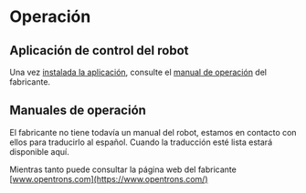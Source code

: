 # Operación

## Aplicación de control del robot

Una vez [instalada la aplicación](/software/control.md), consulte
el [manual de operación](https://support.opentrons.com/en/articles/2687586-get-started-connect-to-your-ot-2-over-usb) del fabricante.

## Manuales de operación

El fabricante no tiene todavía un manual del robot, estamos en contacto
con ellos para traducirlo al español. Cuando la traducción esté lista
estará disponible aquí.

Mientras tanto puede consultar la página web del fabricante [www.opentrons.com](https://www.opentrons.com/)

